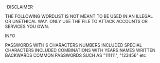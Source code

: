 -DISCLAIMER-

THE FOLLOWING WORDLIST IS NOT MEANT TO BE USED IN AN ILLEGAL OR UNETHICAL WAY. ONLY USE THE FILE TO ATTACK ACCOUNTS OR SERVICES YOU OWN. 


INFO

PASSWORDS WITH 6 CHARACTERS
NUMBERS INCLUDED
SPECIAL CHARACTERS INCLUDED 
COMBINATIONS WITH YEARS
NAMES WRITTEN BACKWARDS
COMMON PASSWORDS SUCH AS "111111", "123456" etc

